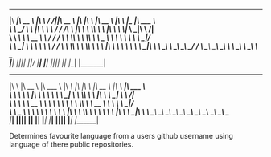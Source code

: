  ________  ________   ___      ___  ________   ___  ___   ________   ___   _________   _______      
|\  _____\|\   __  \ |\  \    /  /||\   __  \ |\  \|\  \ |\   __  \ |\  \ |\___   ___\|\  ___ \     
\ \  \__/ \ \  \|\  \\ \  \  /  / /\ \  \|\  \\ \  \\\  \\ \  \|\  \\ \  \\|___ \  \_|\ \   __/|    
 \ \   __\ \ \   __  \\ \  \/  / /  \ \  \\\  \\ \  \\\  \\ \   _  _\\ \  \    \ \  \  \ \  \_|/__  
  \ \  \_|  \ \  \ \  \\ \    / /    \ \  \\\  \\ \  \\\  \\ \  \\  \|\ \  \    \ \  \  \ \  \_|\ \ 
   \ \__\    \ \__\ \__\\ \__/ /      \ \_______\\ \_______\\ \__\\ _\ \ \__\    \ \__\  \ \_______\
    \|__|     \|__|\|__| \|__|/        \|_______| \|_______| \|__|\|__| \|__|     \|__|   \|_______|
                                                                                                    
                                                                                                    
 ___        ________   ________    ________   ___  ___   ________   ________   _______      
|\  \      |\   __  \ |\   ___  \ |\   ____\ |\  \|\  \ |\   __  \ |\   ____\ |\  ___ \     
\ \  \     \ \  \|\  \\ \  \\ \  \\ \  \___| \ \  \\\  \\ \  \|\  \\ \  \___| \ \   __/|    
 \ \  \     \ \   __  \\ \  \\ \  \\ \  \  ___\ \  \\\  \\ \   __  \\ \  \  ___\ \  \_|/__  
  \ \  \____ \ \  \ \  \\ \  \\ \  \\ \  \|\  \\ \  \\\  \\ \  \ \  \\ \  \|\  \\ \  \_|\ \ 
   \ \_______\\ \__\ \__\\ \__\\ \__\\ \_______\\ \_______\\ \__\ \__\\ \_______\\ \_______\
    \|_______| \|__|\|__| \|__| \|__| \|_______| \|_______| \|__|\|__| \|_______| \|_______|
                                                                                            
                                                                                            
                                                                                                                           
Determines favourite language from a users github username using language of there public repositories.